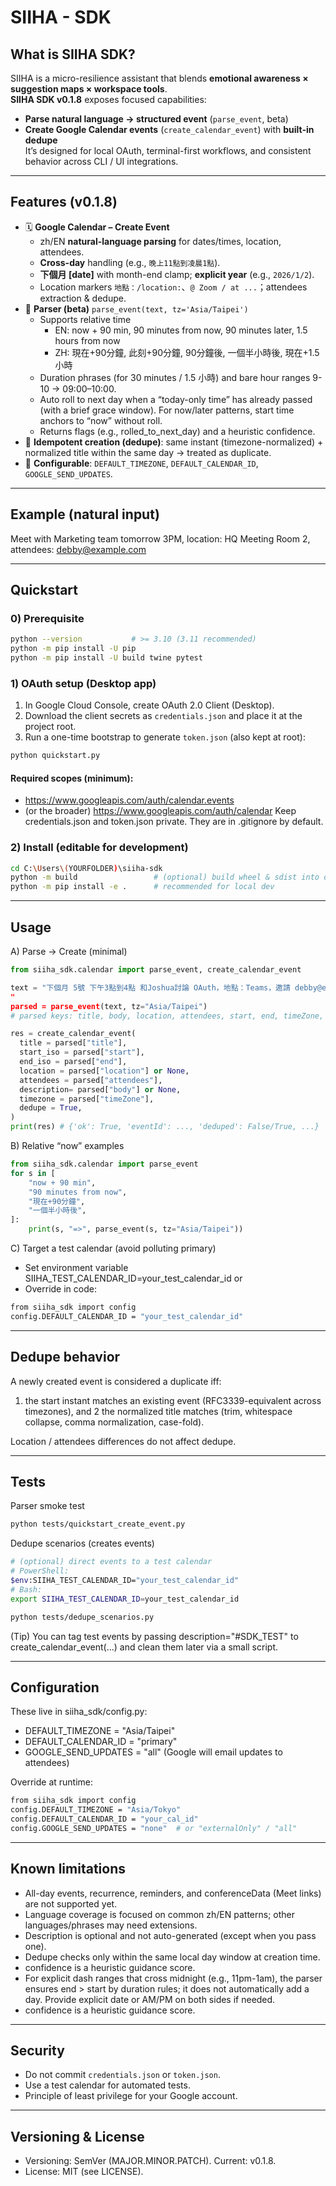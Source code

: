 # SIIHA - SDK

## What is SIIHA SDK?
SIIHA is a micro-resilience assistant that blends **emotional awareness × suggestion maps × workspace tools**.  
**SIIHA SDK v0.1.8** exposes focused capabilities:
- **Parse natural language → structured event** (`parse_event`, beta)
- **Create Google Calendar events** (`create_calendar_event`) with **built-in dedupe**  
It’s designed for local OAuth, terminal-first workflows, and consistent behavior across CLI / UI integrations.
 

---

## Features (v0.1.8)
- 🗓️ **Google Calendar – Create Event**
  - zh/EN **natural-language parsing** for dates/times, location, attendees.
  - **Cross-day** handling (e.g., `晚上11點到凌晨1點`).
  - **下個月 [date]** with month-end clamp; **explicit year** (e.g., `2026/1/2`).
  - Location markers `地點：/location:`、`@ Zoom / at ...`；attendees extraction & dedupe.
- 🧠 **Parser (beta)** `parse_event(text, tz='Asia/Taipei')`
  - Supports relative time
    - EN: now + 90 min, 90 minutes from now, 90 minutes later, 1.5 hours from now
    - ZH: 現在+90分鐘, 此刻+90分鐘, 90分鐘後, 一個半小時後, 現在+1.5小時
  - Duration phrases (for 30 minutes / 1.5 小時) and bare hour ranges 9-10 → 09:00–10:00.
  - Auto roll to next day when a “today-only time” has already passed (with a brief grace window). For now/later patterns, start time anchors to “now” without roll.
  - Returns flags (e.g., rolled_to_next_day) and a heuristic confidence.
- 🔁 **Idempotent creation (dedupe)**: same instant (timezone-normalized) + normalized title within the same day → treated as duplicate.
- 🧩 **Configurable**: `DEFAULT_TIMEZONE`, `DEFAULT_CALENDAR_ID`, `GOOGLE_SEND_UPDATES`.

---

## Example (natural input)
Meet with Marketing team tomorrow 3PM, location: HQ Meeting Room 2, attendees: debby@example.com

---

## Quickstart

### 0) Prerequisite
```bash
python --version           # >= 3.10 (3.11 recommended)
python -m pip install -U pip
python -m pip install -U build twine pytest

```

### 1)  OAuth setup (Desktop app)
1. In Google Cloud Console, create OAuth 2.0 Client (Desktop).
2. Download the client secrets as `credentials.json` and place it at the project root.
3. Run a one-time bootstrap to generate `token.json` (also kept at root):
```bash
python quickstart.py

```
#### Required scopes (minimum):
- https://www.googleapis.com/auth/calendar.events
- (or the broader) https://www.googleapis.com/auth/calendar
Keep credentials.json and token.json private. They are in .gitignore by default.

### 2) Install (editable for development)
```bash
cd C:\Users\(YOURFOLDER)\siiha-sdk
python -m build                 # (optional) build wheel & sdist into dist/
python -m pip install -e .      # recommended for local dev

```

---

## Usage
A) Parse → Create (minimal)
```python
from siiha_sdk.calendar import parse_event, create_calendar_event

text = "下個月 5號 下午3點到4點 和Joshua討論 OAuth，地點：Teams，邀請 debby@example.com
"
parsed = parse_event(text, tz="Asia/Taipei")
# parsed keys: title, body, location, attendees, start, end, timeZone, confidence, flags

res = create_calendar_event(
  title = parsed["title"],
  start_iso = parsed["start"],
  end_iso = parsed["end"],
  location = parsed["location"] or None,
  attendees = parsed["attendees"],
  description= parsed["body"] or None,
  timezone = parsed["timeZone"],
  dedupe = True,
)
print(res) # {'ok': True, 'eventId': ..., 'deduped': False/True, ...}
```

B) Relative “now” examples
```python
from siiha_sdk.calendar import parse_event
for s in [
    "now + 90 min",
    "90 minutes from now",
    "現在+90分鐘",
    "一個半小時後",
]:
    print(s, "=>", parse_event(s, tz="Asia/Taipei"))
```

C) Target a test calendar (avoid polluting primary)
- Set environment variable SIIHA_TEST_CALENDAR_ID=your_test_calendar_id or
- Override in code:
```bash
from siiha_sdk import config
config.DEFAULT_CALENDAR_ID = "your_test_calendar_id"
```

---

## Dedupe behavior
A newly created event is considered a duplicate iff:
1. the start instant matches an existing event (RFC3339-equivalent across timezones), and
2 the normalized title matches (trim, whitespace collapse, comma normalization, case-fold).

Location / attendees differences do not affect dedupe.

---

## Tests
Parser smoke test
```bash
python tests/quickstart_create_event.py
```

Dedupe scenarios (creates events)
```bash
# (optional) direct events to a test calendar
# PowerShell:
$env:SIIHA_TEST_CALENDAR_ID="your_test_calendar_id"
# Bash:
export SIIHA_TEST_CALENDAR_ID=your_test_calendar_id

python tests/dedupe_scenarios.py
```

(Tip) You can tag test events by passing description="#SDK_TEST" to create_calendar_event(...) and clean them later via a small script.

---

## Configuration
These live in siiha_sdk/config.py:
- DEFAULT_TIMEZONE = "Asia/Taipei"
- DEFAULT_CALENDAR_ID = "primary"
- GOOGLE_SEND_UPDATES = "all" (Google will email updates to attendees)

Override at runtime:
```bash
from siiha_sdk import config
config.DEFAULT_TIMEZONE = "Asia/Tokyo"
config.DEFAULT_CALENDAR_ID = "your_cal_id"
config.GOOGLE_SEND_UPDATES = "none"  # or "externalOnly" / "all"
```

---

## Known limitations
- All-day events, recurrence, reminders, and conferenceData (Meet links) are not supported yet.
- Language coverage is focused on common zh/EN patterns; other languages/phrases may need extensions.
- Description is optional and not auto-generated (except when you pass one).
- Dedupe checks only within the same local day window at creation time.
- confidence is a heuristic guidance score.
- For explicit dash ranges that cross midnight (e.g., 11pm-1am), the parser ensures end > start by duration rules; it does not automatically add a day. Provide explicit date or AM/PM on both sides if needed.
- confidence is a heuristic guidance score.
---

## Security
- Do not commit `credentials.json` or `token.json`.
- Use a test calendar for automated tests.
- Principle of least privilege for your Google account.

---

## Versioning & License
- Versioning: SemVer (MAJOR.MINOR.PATCH). Current: v0.1.8.
- License: MIT (see LICENSE).
